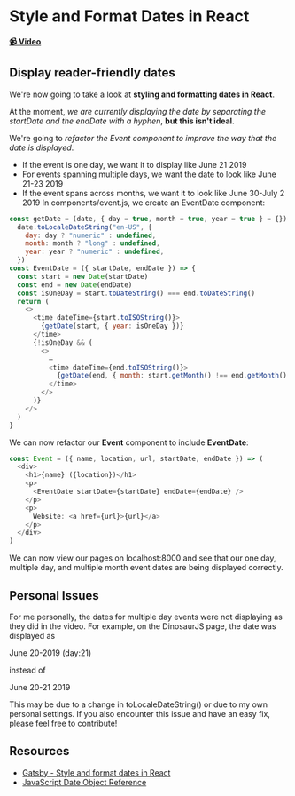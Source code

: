 # Style and Format Dates in React

**[📹 Video](https://egghead.io/lessons/gatsby-style-and-format-dates-in-react)**

## Display reader-friendly dates
We're now going to take a look at **styling and formatting dates in React**.

At the moment, *we are currently displaying the date by separating the startDate and the endDate with a hyphen*, **but this isn't ideal**.

We're going to *refactor the Event component to improve the way that the date is displayed*.
- If the event is one day, we want it to display like June 21 2019
- For events spanning multiple days, we want the date to look like June 21-23 2019
- If the event spans across months, we want it to look like June 30-July 2 2019
In components/event.js, we create an EventDate component:
```javascript
const getDate = (date, { day = true, month = true, year = true } = {}) =>
  date.toLocaleDateString("en-US", {
    day: day ? "numeric" : undefined,
    month: month ? "long" : undefined,
    year: year ? "numeric" : undefined,
  })
const EventDate = ({ startDate, endDate }) => {
  const start = new Date(startDate)
  const end = new Date(endDate)
  const isOneDay = start.toDateString() === end.toDateString()
  return (
    <>
      <time dateTime={start.toISOString()}>
        {getDate(start, { year: isOneDay })}
      </time>
      {!isOneDay && (
        <>
          –
          <time dateTime={end.toISOString()}>
            {getDate(end, { month: start.getMonth() !== end.getMonth() })}
          </time>
        </>
      )}
    </>
  )
}
```
We can now refactor our **Event** component to include **EventDate**:
```javascript
const Event = ({ name, location, url, startDate, endDate }) => (
  <div>
    <h1>{name} ({location})</h1>
    <p>
      <EventDate startDate={startDate} endDate={endDate} />
    </p>
    <p>
      Website: <a href={url}>{url}</a>
    </p>
  </div>
)
```
We can now view our pages on localhost:8000 and see that our one day, multiple day, and multiple month event dates are being displayed correctly.

## Personal Issues
For me personally, the dates for multiple day events were not displaying as they did in the video. For example, on the DinosaurJS page, the date was displayed as

June 20-2019 (day:21)

instead of

June 20-21 2019

This may be due to a change in toLocaleDateString() or due to my own personal settings. If you also encounter this issue and have an easy fix, please feel free to contribute!
## Resources
- [Gatsby - Style and format dates in React](https://www.gatsbyjs.org/tutorial/building-a-theme/#style-and-format-dates-in-react)
- [JavaScript Date Object Reference](https://developer.mozilla.org/en-US/docs/Web/JavaScript/Reference/Global_Objects/Date)
